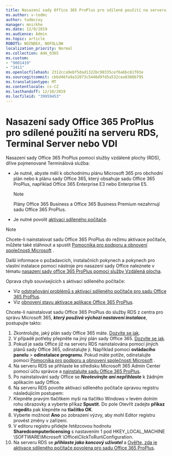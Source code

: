 ```yaml
---
title: Nasazení sady Office 365 ProPlus pro sdílené použití na serveru RDS, Terminal Server nebo VDI
ms.author: v-todmc
author: todmccoy
manager: mnirkhe
ms.date: 12/9/2019
ms.audience: Admin
ms.topic: article
ROBOTS: NOINDEX, NOFOLLOW
localization_priority: Normal
ms.collection: Adm_O365
ms.custom:
- "9001419"
- "3411"
ms.openlocfilehash: 2312cca9ebf5dad1322bc98335cef6a6bc81f03e
ms.sourcegitcommit: cbbd46fa9a32873c5446d9fd5a532cea0300b795
ms.translationtype: MT
ms.contentlocale: cs-CZ
ms.lasthandoff: 12/10/2019
ms.locfileid: "39959453"
---
```

# <a name="deploying-office-365-proplus-for-shared-use-on-rds-terminal-server-or-vdi"></a>Nasazení sady Office 365 ProPlus pro sdílené použití na serveru RDS, Terminal Server nebo VDI

Nasazení sady Office 365 ProPlus pomocí služby vzdálené plochy (RDS), dříve pojmenované Terminálová služba:
- Je nutné, abyste měli k obchodnímu plánu Microsoft 365 pro obchodní plán nebo k plánu sady Office 365, který obsahuje sadu Office 365 ProPlus, například Office 365 Enterprise E3 nebo Enterprise E5.
   > [!NOTE] 
   > Plány Office 365 Business a Office 365 Business Premium nezahrnují sadu Office 365 ProPlus.
- Je nutné povolit [aktivaci sdíleného počítače](https://docs.microsoft.com/DeployOffice/overview-of-shared-computer-activation-for-office-365-proplus).

> [!NOTE]
> Chcete-li nainstalovat sadu Office 365 ProPlus do režimu aktivace počítače, můžete také stáhnout a spustit [Pomocníka pro podporu a obnovení společnosti Microsoft](https://aka.ms/SaRA_OfficeSCA_M365Portal) .

Další informace o požadavcích, instalačních pokynech a pokynech pro vlastní instalace pomocí nástroje pro nasazení sady Office naleznete v tématu [nasazení sady office 365 ProPlus pomocí služby Vzdálená plocha](https://docs.microsoft.com/DeployOffice/deploy-office-365-proplus-by-using-remote-desktop-services).

Oprava chyb souvisejících s aktivací sdíleného počítače:
- Viz [odstraňování problémů s aktivací sdíleného počítače pro sadu Office 365 ProPlus](https://docs.microsoft.com/DeployOffice/troubleshoot-issues-with-shared-computer-activation-for-office-365-proplus).
- Viz [obnovení stavu aktivace aplikace Office 365 ProPlus](https://go.microsoft.com/fwlink/?linkid=2109218).

Chcete-li nainstalovat sadu Office 365 ProPlus do služby RDS z centra pro správu Microsoft 365, ***který používá výchozí nastavení instalace***, postupujte takto:

1.  Zkontrolujte, jaký plán sady Office 365 máte. [Dozvíte se jak](https://docs.microsoft.com/office365/admin/admin-overview/what-subscription-do-i-have).
2.  V případě potřeby přepněte na jiný plán sady Office 365. [Dozvíte se jak](https://docs.microsoft.com/office365/admin/subscriptions-and-billing/switch-to-a-different-plan).
3.  Pokud je sada Office již na serveru RDS nainstalována pomocí jiných plánů sady Office 365, odinstalujte ji. Například pomocí **ovládacího panelu** > **odinstalace programu**. Pokud máte potíže, odinstalujte pomocí [Pomocníka pro podporu a obnovení společnosti Microsoft](https://aka.ms/SARA-OfficeUninstall-Alchemy) .
4.  Na serveru RDS se přihlaste ke středisku Microsoft 365 Admin Center pomocí účtu správce a [nainstalujte sadu Office 365 ProPlus](https://portal.office.com/OLS/MySoftware.aspx).
5.  Po nainstalování sady Office se ***Neotevírejte ani nepřihlaste*** k žádným aplikacím sady Office.
6.  Na serveru RDS povolte aktivaci sdíleného počítače úpravou registru následujícím postupem:
   1. Klepněte pravým tlačítkem myši na tlačítko Windows v levém dolním rohu obrazovky a vyberte příkaz **Spustit**. Do pole Otevřít zadejte **příkaz regedit**a pak klepněte na **tlačítko OK**.
   2. Vyberte možnost **Ano** po zobrazení výzvy, aby mohl Editor registru provést změny v zařízení.
   3. V editoru registru přidejte řetězcovou hodnotu **Sharedcomputerlicensing** s nastavením 1 pod HKEY_LOCAL_MACHINE \SOFTWARE\Microsoft \Office\ClickToRun\Configuration.
   4. Na serveru RDS se ***přihlaste jako koncový uživatel*** a [Ověřte, zda je aktivace sdíleného počítače povolena pro sadu Office 365 ProPlus](https://docs.microsoft.com/DeployOffice/troubleshoot-issues-with-shared-computer-activation-for-office-365-proplus#verify-that-activation-for-office-365-proplus-succeeded).

